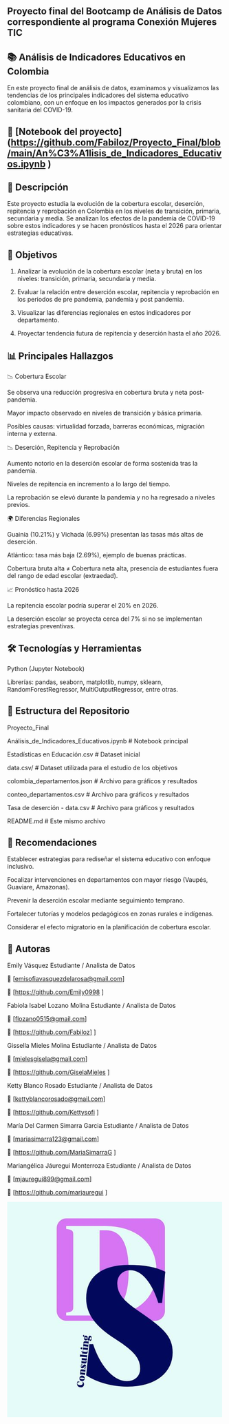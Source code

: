 
## Proyecto final del Bootcamp de Análisis de Datos correspondiente al programa Conexión Mujeres TIC


## 📚 Análisis de Indicadores Educativos en Colombia 

En este proyecto final de análisis de datos, examinamos y visualizamos las tendencias de los principales indicadores del sistema educativo colombiano, con un enfoque en los impactos generados por la crisis sanitaria del COVID-19.

## 🔗 [Notebook del proyecto] (https://github.com/Fabiloz/Proyecto_Final/blob/main/An%C3%A1lisis_de_Indicadores_Educativos.ipynb )

## 🧠 Descripción

Este proyecto estudia la evolución de la cobertura escolar, deserción, repitencia y reprobación en Colombia en los niveles de transición, primaria, secundaria y media. Se analizan los efectos de la pandemia de COVID-19 sobre estos indicadores y se hacen pronósticos hasta el 2026 para orientar estrategias educativas.

## 🎯 Objetivos

1. Analizar la evolución de la cobertura escolar (neta y bruta) en los niveles: transición, primaria, secundaria y media.
   
3. Evaluar la relación entre deserción escolar, repitencia y reprobación en los periodos de pre pandemia, pandemia y post pandemia.
   
5. Visualizar las diferencias regionales en estos indicadores por departamento.
   
7. Proyectar tendencia futura de repitencia y deserción hasta el año 2026.


## 📊 Principales Hallazgos 

📉 Cobertura Escolar

Se observa una reducción progresiva en cobertura bruta y neta post-pandemia.

Mayor impacto observado en niveles de transición y básica primaria.

Posibles causas: virtualidad forzada, barreras económicas, migración interna y externa.


📉 Deserción, Repitencia y Reprobación

Aumento notorio en la deserción escolar de forma sostenida tras la pandemia.

Niveles de repitencia en incremento a lo largo del tiempo.

La reprobación se elevó durante la pandemia y no ha regresado a niveles previos.


🌍 Diferencias Regionales

Guainía (10.21%) y Vichada (6.99%) presentan las tasas más altas de deserción.

Atlántico: tasa más baja (2.69%), ejemplo de buenas prácticas.

Cobertura bruta alta ≠ Cobertura neta alta,  presencia de estudiantes fuera del rango de edad escolar (extraedad).


📈 Pronóstico hasta 2026 

La repitencia escolar podría superar el 20% en 2026.

La deserción escolar se proyecta cerca del 7% si no se implementan estrategias preventivas.


## 🛠️ Tecnologías y Herramientas

Python (Jupyter Notebook)

Librerías: pandas, seaborn, matplotlib, numpy, sklearn, RandomForestRegressor, MultiOutputRegressor, entre otras.


## 📂 Estructura del Repositorio

Proyecto_Final

Análisis_de_Indicadores_Educativos.ipynb # Notebook principal

Estadísticas en Educación.csv # Dataset inicial

data.csv/ # Dataset utilizada para el estudio de los objetivos

colombia_departamentos.json # Archivo para gráficos y resultados

conteo_departamentos.csv  # Archivo para gráficos y resultados

Tasa de deserción - data.csv # Archivo para gráficos y resultados

README.md # Este mismo archivo 



## 🚀 Recomendaciones

Establecer estrategias para rediseñar el sistema educativo con enfoque inclusivo.

Focalizar intervenciones en departamentos con mayor riesgo (Vaupés, Guaviare, Amazonas).

Prevenir la deserción escolar mediante seguimiento temprano.

Fortalecer tutorías y modelos pedagógicos en zonas rurales e indígenas.

Considerar el efecto migratorio en la planificación de cobertura escolar.


## 👤 Autoras 

Emily Vásquez 
Estudiante / Analista de Datos  

📧 [emisofiavasquezdelarosa@gmail.com]  

🔗 [https://github.com/Emily0998 ] 

Fabiola Isabel Lozano Molina
Estudiante / Analista de Datos 

📧 [flozano0515@gmail.com] 

🔗 [https://github.com/Fabiloz] ] 

Gissella Mieles Molina
Estudiante / Analista de Datos 

📧 [mielesgisela@gmail.com]   

🔗 [https://github.com/GiselaMieles ] 

Ketty Blanco Rosado
Estudiante / Analista de Datos 

📧 [kettyblancorosado@gmail.com]   

🔗 [https://github.com/Kettysofi ] 

María Del Carmen Simarra Garcia
Estudiante / Analista de Datos 

📧 [mariasimarra123@gmail.com]   

🔗 [https://github.com/MariaSimarraG ] 

Mariangélica Jáuregui Monterroza
Estudiante / Analista de Datos  

📧 [mjauregui899@gmail.com]  

🔗 [https://github.com/marjauregui  ] 



![DATA SISTERS Consulting](Ideas_2.jpeg)
